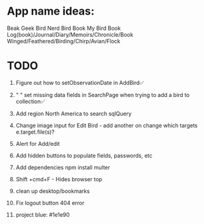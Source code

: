 # App name ideas:
Beak Geek
Bird Nerd
Bird Book
My Bird Book
Log(book)/Journal/Diary/Memoirs/Chronicle/Book
Winged/Feathered/Birding/Chirp/Avian/Flock


# TODO
1. Figure out how to setObservationDate in AddBird✅

2. "                " set missing data fields in SearchPage when
trying to add a bird to collection✅

3. Add region North America to search sqlQuery

5. Change image input for Edit Bird - add another on change which targets e.target.file(s)?

6. Alert for Add/edit

7. Add hidden buttons to populate fields, passwords, etc

8. Add dependencies
npm install multer

9. Shift +cmd+F - Hides browser top

10. clean up desktop/bookmarks

11. Fix logout button 404 error

12. project blue: #1e1e90